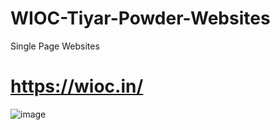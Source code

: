 # WIOC-Tiyar-Powder-Websites
Single Page Websites 
# https://wioc.in/

![image](https://github.com/user-attachments/assets/31d439bc-d537-482b-a559-2c84b6dc5b0e)
